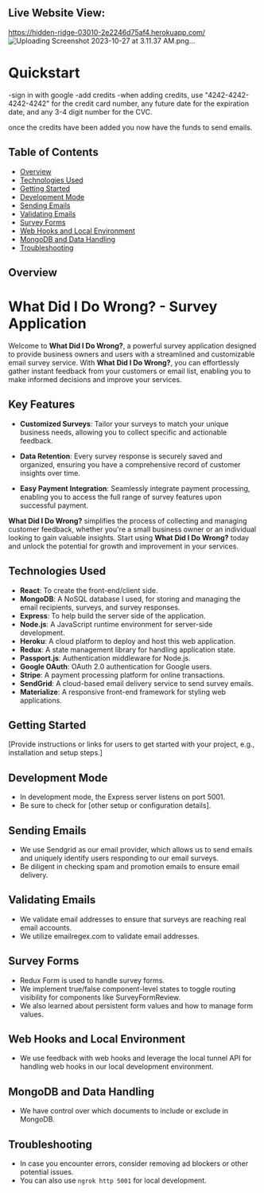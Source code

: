 
## Live Website View: 
https://hidden-ridge-03010-2e2246d75af4.herokuapp.com/
![Uploading Screenshot 2023-10-27 at 3.11.37 AM.png…]()


# Quickstart
-sign in with google
-add credits 
-when adding credits, use "4242-4242-4242-4242" for the credit card number, any future date for the expiration date, and any 3-4 digit number for the CVC.

once the credits have been added you now have the funds to send emails. 


## Table of Contents
- [Overview](#overview)
- [Technologies Used](#technologies-used)
- [Getting Started](#getting-started)
- [Development Mode](#development-mode)
- [Sending Emails](#sending-emails)
- [Validating Emails](#validating-emails)
- [Survey Forms](#survey-forms)
- [Web Hooks and Local Environment](#web-hooks-and-local-environment)
- [MongoDB and Data Handling](#mongodb-and-data-handling)
- [Troubleshooting](#troubleshooting)

## Overview
# What Did I Do Wrong? - Survey Application

Welcome to **What Did I Do Wrong?**, a powerful survey application designed to provide business owners and users with a streamlined and customizable email survey service. With **What Did I Do Wrong?**, you can effortlessly gather instant feedback from your customers or email list, enabling you to make informed decisions and improve your services. 

## Key Features

- **Customized Surveys**: Tailor your surveys to match your unique business needs, allowing you to collect specific and actionable feedback.

- **Data Retention**: Every survey response is securely saved and organized, ensuring you have a comprehensive record of customer insights over time.

- **Easy Payment Integration**: Seamlessly integrate payment processing, enabling you to access the full range of survey features upon successful payment.

**What Did I Do Wrong?** simplifies the process of collecting and managing customer feedback, whether you're a small business owner or an individual looking to gain valuable insights. Start using **What Did I Do Wrong?** today and unlock the potential for growth and improvement in your services.

## Technologies Used

- **React**: To create the front-end/client side. 
- **MongoDB**: A NoSQL database I used, for storing and managing the email recipients, surveys, and survey responses.
- **Express**: To help build the server side of the application.
- **Node.js**: A JavaScript runtime environment for server-side development.
- **Heroku**: A cloud platform to deploy and host this web application.
- **Redux**: A state management library for handling application state.
- **Passport.js**: Authentication middleware for Node.js.
- **Google OAuth**: OAuth 2.0 authentication for Google users.
- **Stripe**: A payment processing platform for online transactions.
- **SendGrid**: A cloud-based email delivery service to send survey emails.
- **Materialize**: A responsive front-end framework for styling web applications.


## Getting Started
[Provide instructions or links for users to get started with your project, e.g., installation and setup steps.]

## Development Mode
- In development mode, the Express server listens on port 5001.
- Be sure to check for [other setup or configuration details].

## Sending Emails
- We use Sendgrid as our email provider, which allows us to send emails and uniquely identify users responding to our email surveys.
- Be diligent in checking spam and promotion emails to ensure email delivery.

## Validating Emails
- We validate email addresses to ensure that surveys are reaching real email accounts.
- We utilize emailregex.com to validate email addresses.

## Survey Forms
- Redux Form is used to handle survey forms.
- We implement true/false component-level states to toggle routing visibility for components like SurveyFormReview.
- We also learned about persistent form values and how to manage form values.

## Web Hooks and Local Environment
- We use feedback with web hooks and leverage the local tunnel API for handling web hooks in our local development environment.

## MongoDB and Data Handling
- We have control over which documents to include or exclude in MongoDB.

## Troubleshooting
- In case you encounter errors, consider removing ad blockers or other potential issues.
- You can also use `ngrok http 5001` for local development.

